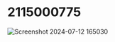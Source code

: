 # 2115000775

![Screenshot 2024-07-12 165030](https://github.com/user-attachments/assets/bed8e0e2-20c2-4540-9195-c9376cffa0ab)

